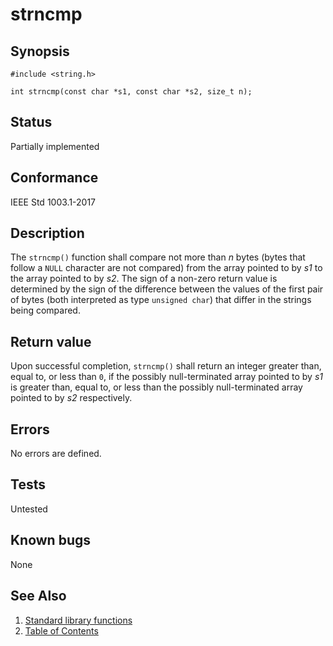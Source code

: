 # strncmp

## Synopsis

`#include <string.h>`

`int strncmp(const char *s1, const char *s2, size_t n);`

## Status

Partially implemented

## Conformance

IEEE Std 1003.1-2017

## Description

The `strncmp()` function shall compare not more than _n_ bytes (bytes that follow a `NULL` character are not compared)
from the array pointed to by _s1_ to the array pointed to by _s2_.
The sign of a non-zero return value is determined by the sign of the difference between the values of the first pair of
bytes (both interpreted as type `unsigned char`) that differ in the strings being compared.

## Return value

Upon successful completion, `strncmp()` shall return an integer greater than, equal to, or less than `0`, if the
possibly null-terminated array pointed to by _s1_ is greater than, equal to, or less than the possibly null-terminated
array pointed to by _s2_ respectively.

## Errors

No errors are defined.

## Tests

Untested

## Known bugs

None

## See Also

1. [Standard library functions](../index.md)
2. [Table of Contents](../../../index.md)

